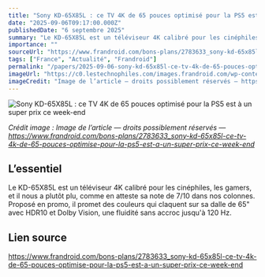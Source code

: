 ```yaml
---
title: "Sony KD-65X85L : ce TV 4K de 65 pouces optimisé pour la PS5 est à un super prix ce week-end"
date: "2025-09-06T09:17:00.000Z"
publishedDate: "6 septembre 2025"
summary: "Le KD-65X85L est un téléviseur 4K calibré pour les cinéphiles, les gamers, et il nous a plutôt plu, comme en atteste sa note de 7/10 dans nos colonnes. Proposé en promo, il promet des couleurs qui claquent sur sa dalle de 65\" avec HDR10 et Dolby Vision, une fluidité sans accroc jusqu'à 120 Hz."
importance: ""
sourceUrl: "https://www.frandroid.com/bons-plans/2783633_sony-kd-65x85l-ce-tv-4k-de-65-pouces-optimise-pour-la-ps5-est-a-un-super-prix-ce-week-end"
tags: ["France", "Actualité", "Frandroid"]
permalink: "/papers/2025-09-06-sony-kd-65x85l-ce-tv-4k-de-65-pouces-optimise-pour-la-ps5-est-a-un-super-prix-ce-week-end"
imageUrl: "https://c0.lestechnophiles.com/images.frandroid.com/wp-content/uploads/2025/09/sony-kd-6585xl-bons-plans-frandroid.jpg?resize=1600,900&key=e87f3102&watermark"
imageCredit: "Image de l’article — droits possiblement réservés — https://www.frandroid.com/bons-plans/2783633_sony-kd-65x85l-ce-tv-4k-de-65-pouces-optimise-pour-la-ps5-est-a-un-super-prix-ce-week-end"
---
```


![Sony KD-65X85L : ce TV 4K de 65 pouces optimisé pour la PS5 est à un super prix ce week-end](https://c0.lestechnophiles.com/images.frandroid.com/wp-content/uploads/2025/09/sony-kd-6585xl-bons-plans-frandroid.jpg?resize=1600,900&key=e87f3102&watermark)

*Crédit image : Image de l’article — droits possiblement réservés — https://www.frandroid.com/bons-plans/2783633_sony-kd-65x85l-ce-tv-4k-de-65-pouces-optimise-pour-la-ps5-est-a-un-super-prix-ce-week-end*

## L’essentiel

Le KD-65X85L est un téléviseur 4K calibré pour les cinéphiles, les gamers, et il nous a plutôt plu, comme en atteste sa note de 7/10 dans nos colonnes. Proposé en promo, il promet des couleurs qui claquent sur sa dalle de 65" avec HDR10 et Dolby Vision, une fluidité sans accroc jusqu'à 120 Hz.

## Lien source

https://www.frandroid.com/bons-plans/2783633_sony-kd-65x85l-ce-tv-4k-de-65-pouces-optimise-pour-la-ps5-est-a-un-super-prix-ce-week-end
